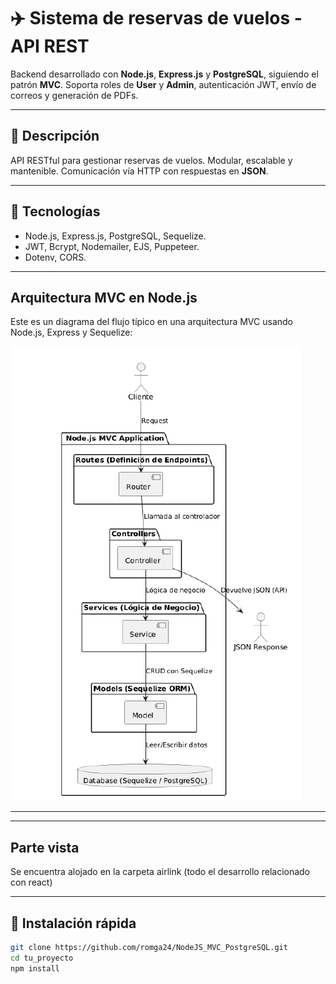# ✈️ Sistema de reservas de vuelos - API REST

Backend desarrollado con **Node.js**, **Express.js** y **PostgreSQL**, siguiendo el patrón **MVC**. Soporta roles de **User** y **Admin**, autenticación JWT, envío de correos y generación de PDFs.

---

## 📌 Descripción

API RESTful para gestionar reservas de vuelos. Modular, escalable y mantenible. Comunicación vía HTTP con respuestas en **JSON**.

---

## 🧱 Tecnologías

- Node.js, Express.js, PostgreSQL, Sequelize.  
- JWT, Bcrypt, Nodemailer, EJS, Puppeteer.  
- Dotenv, CORS.

---

## Arquitectura MVC en Node.js

Este es un diagrama del flujo típico en una arquitectura MVC usando Node.js, Express y Sequelize:

![Diagrama MVC Node.js](./docs/nodejs-mvc-diagrama.png)

---

---

## Parte vista

Se encuentra alojado en la carpeta airlink (todo el desarrollo relacionado con react)

---
## 🚀 Instalación rápida

```bash
git clone https://github.com/romga24/NodeJS_MVC_PostgreSQL.git
cd tu_proyecto
npm install
